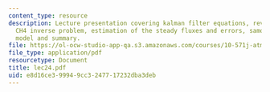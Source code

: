 ```yaml
---
content_type: resource
description: Lecture presentation covering kalman filter equations, review of the
  CH4 inverse problem, estimation of the steady fluxes and errors, samoa observation
  model and summary.
file: https://ol-ocw-studio-app-qa.s3.amazonaws.com/courses/10-571j-atmospheric-physics-and-chemistry-spring-2006/e8d16ce399949cc3247717232dba3deb_lec24.pdf
file_type: application/pdf
resourcetype: Document
title: lec24.pdf
uid: e8d16ce3-9994-9cc3-2477-17232dba3deb
---
```

